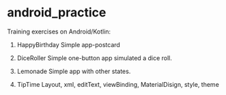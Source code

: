 # android_practice
Training exercises on Android/Kotlin:
1.	HappyBirthday
	Simple app-postcard

2.	DiceRoller
	Simple one-button app simulated a dice roll.

3.	Lemonade
	Simple app with other states.

4.	TipTime
	Layout, xml, editText, viewBinding, MaterialDisign, style, theme
